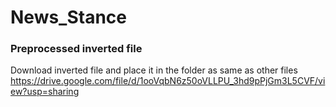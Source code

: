 # News_Stance

### Preprocessed inverted file
Download inverted file and place it in the folder as same as other files <br>
https://drive.google.com/file/d/1ooVqbN6z50oVLLPU_3hd9pPjGm3L5CVF/view?usp=sharing
